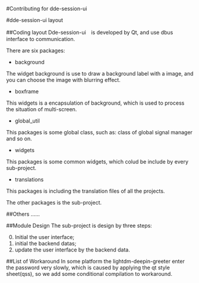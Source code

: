 #Contributing for dde-session-ui

#dde-session-ui layout

##Coding layout
Dde-session-ui　is developed by Qt, and use dbus interface to communication.

There are six packages:

- background

The widget background is use to draw a background label with a image, and you can choose
the image with blurring effect.

- boxframe

This widgets is a encapsulation of background, which is used to process
the situation of multi-screen.

- global_util

This packages is some global class, such as: class of global signal manager and so on.

- widgets

This packages is some common widgets, which colud be include by every sub-project.

- translations

This packages is including the translation files of all the projects.

The other packages is the sub-project.

##Others
......

##Module Design
The sub-project is design by three steps:

0. Initial the user interface;
0. initial the backend datas;
0. update the user interface by the backend data.

##List of Workaround
In some platform the lightdm-deepin-greeter enter the password very slowly,
which is caused by applying the qt style sheet(qss), so we add some conditional
compilation to workaround.
